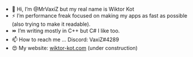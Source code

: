 - 👋 Hi, I’m @MrVaxiZ but my real name is Wiktor Kot                                                                                                                                                                                                                                                                                                                   
- ⚡  I’m performance freak focused on making my apps as fast as possible (also trying to make it readable).
- ⏩ I’m writing mostly in C++ but C# I like too.
- 📫 How to reach me ... Discord: VaxiZ#4289 
- :heart_eyes: My website: [wiktor-kot.com](https://wiktor-kot.com/) (under construction)
